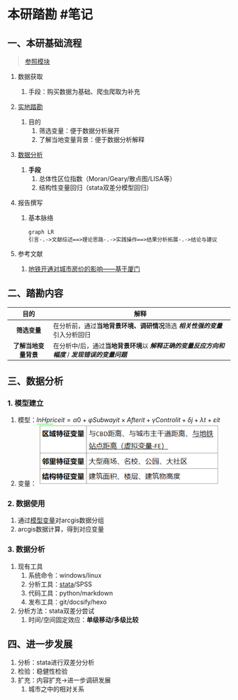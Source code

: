 # 本研踏勘 #笔记

## 一、本研基础流程

> [参照模块](../../project/本研/README/README.md)

1. 数据获取
   1. 手段：购买数据为基础、爬虫爬取为补充
2. [实地踏勘](#二踏勘需求)
   1. 目的
      1. 筛选变量：便于数据分析展开
      2. 了解当地变量背景：便于数据分析解释
3. [数据分析](#三stata实现)
   1. **手段**
      1. 总体性区位指数（Moran/Geary/散点图/LISA等）
      2. 结构性变量回归（stata双差分模型回归）
4. 报告撰写
   1. 基本脉络

      ```mermaid
      graph LR
      引言-.->文献综述==>理论思路-.->实践操作==>结果分析拓展-.->结论与建议
      ```

5. 参考文献
      1. [地铁开通对城市房价的影响——基于厦门](https://kns.cnki.net/KXReader/Detail?invoice=skOndDLpdMFT33zar2NQWcmk30zzNKhpnv84sAfO28T9L%2BT4oETgaE%2B0hVZKZWa39X2gOHkVMtTfuiSLf8fgFUqowxYJ4nc5EeUT4Ucydo06wB%2BY7p00K674FnazuskTdHDSU4fN7YhAdghg6%2BADumXkB5q376kfqcJDRWoH%2FOE%3D&DBCODE=CJFD&FileName=JMDZ202203007&TABLEName=cjfdlast2022&nonce=8C3D58E958424F089255720157906EF8&uid=&TIMESTAMP=1658276419923)

## 二、踏勘内容

|         目的         | 解释                                                                                              |
| :------------------: | ------------------------------------------------------------------------------------------------- |
|     **筛选变量**     | 在分析前，通过**当地背景环境、调研情况**筛选 ***相关性强的变量*** 引入分析回归                    |
| **了解当地变量背景** | 在分析中/后，通过**当地背景环境**以 ***解释正确的变量反应方向和幅度*** / ***发现错误的变量问题*** |

## 三、数据分析

### 1. 模型建立

1. 模型：$lnHpriceit=α0+φSubwayit×Afterit+γControlit+δj+λt+εit$
2. 变量：![Control变量](https://raw.githubusercontent.com/dsw676676/picture/main/image/%E7%9B%B8%E5%85%B3%E5%8F%98%E9%87%8F.png)

### 2. 数据使用

1. 通过[模型变量](#1-模型建立)对arcgis数据分组
2. arcgis数据计算，得到对应变量

### 3. 数据分析

1. 现有工具
   1. 系统命令：windows/linux
   2. 分析工具：[stata](../../基础代码学习笔记/stata.md)/SPSS
   3. 代码工具：python/markdown
   4. 发布工具：git/docsify/hexo
2. 分析方法：stata双差分尝试
   1. 时间/空间固定效应：**单级移动/多级比较**

## 四、进一步发展

1. 分析：stata进行双差分分析
2. 检验：稳健性检验
3. 扩充：内容扩充$\to$进一步调研发展
   1. 城市之中的相对关系
